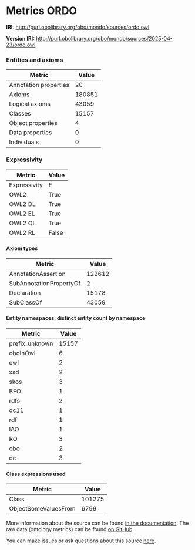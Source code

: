 # Metrics ORDO

**IRI:** http://purl.obolibrary.org/obo/mondo/sources/ordo.owl

**Version IRI:** http://purl.obolibrary.org/obo/mondo/sources/2025-04-23/ordo.owl

### Entities and axioms

| Metric | Value |
| ------ | ----- |
| Annotation properties | 20 |
| Axioms | 180851 |
| Logical axioms | 43059 |
| Classes | 15157 |
| Object properties | 4 |
| Data properties | 0 |
| Individuals | 0 |


### Expressivity

| Metric | Value |
| ------ | ----- |
| Expressivity | E |
| OWL2 | True |
| OWL2 DL | True |
| OWL2 EL | True |
| OWL2 QL | True |
| OWL2 RL | False |

#### Axiom types

| Metric | Value |
| ------ | ----- |
| AnnotationAssertion | 122612 |
| SubAnnotationPropertyOf | 2 |
| Declaration | 15178 |
| SubClassOf | 43059 |


#### Entity namespaces: distinct entity count by namespace

| Metric | Value |
| ------ | ----- |
| prefix_unknown | 15157 |
| oboInOwl | 6 |
| owl | 2 |
| xsd | 2 |
| skos | 3 |
| BFO | 1 |
| rdfs | 2 |
| dc11 | 1 |
| rdf | 1 |
| IAO | 1 |
| RO | 3 |
| obo | 2 |
| dc | 3 |


#### Class expressions used

| Metric | Value |
| ------ | ----- |
| Class | 101275 |
| ObjectSomeValuesFrom | 6799 |


More information about the source can be found [in the documentation](../sources.md). The raw data (ontology metrics) can be found [on GitHub](https://github.com/monarch-initiative/mondo-ingest/tree/main/src/ontology/metadata).

You can make issues or ask questions about this source [here](https://github.com/monarch-initiative/mondo-ingest/issues).

